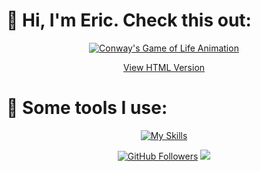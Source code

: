 
<h1 align="left">👾 Hi, I'm Eric. Check this out:</h1>
<p align="center">
  <a href="https://ericodle.github.io/conway-gol/">
    <img src="conway-gol.gif" alt="Conway's Game of Life Animation" />
  </a>
</p>
<p align="center">
  <a href="https://ericodle.github.io/conway-gol/">View HTML Version</a>
</p>

<h1 align="left">  🔧 Some tools I use:</h1>
<p align="center">
  <a href="https://skillicons.dev">
    <img src="https://skillicons.dev/icons?i=bash,linux,mint,redhat,latex,python,pytorch,sklearn,opencv,ruby,rails,html,npm,postgres,docker,git,github,notion&perline=9" alt="My Skills" />
  </a>
</p>
<p align="center">
  <a href="https://github.com/ericodle"><img src="https://img.shields.io/github/followers/ericodle?label=Follow%20Me&style=social" alt="GitHub Followers"></a>
  <a href="https://orcid.org/0000-0002-3141-042X"><img src="https://img.shields.io/badge/ORCID-000000023141042X"></a>
</p>
